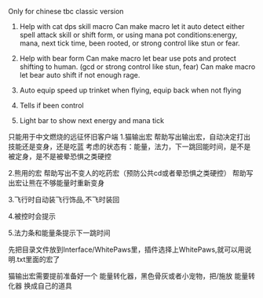 Only for chinese tbc classic version

1. Help with cat dps skill macro
Can make macro let it auto detect either spell attack skill or shift form, or using mana pot
conditions:energy, mana, next tick time, been rooted, or strong control like stun or fear.

2. Help with bear form
Can make macro let bear use pots and protect shifting to human. (gcd or strong control like stun, fear)
Can make macro let bear auto shift if not enough rage.

3. Auto equip speed up trinket when flying, equip back when not flying

4. Tells if been control

5. Light bar to show next energy and mana tick

只能用于中文燃烧的远征怀旧客户端
1.猫输出宏
帮助写出输出宏，自动决定打出技能还是变身，还是吃蓝
考虑的状态有：能量，法力，下一跳回能时间，是不是被定身，是不是被晕恐惧之类硬控

2.熊用的宏
帮助写出不变人的吃药宏（预防公共cd或者晕恐惧之类硬控）
帮助写出宏让熊在不够能量时重新变身

3.飞行时自动装飞行饰品,不飞时装回

4.被控时会提示

5.法力条和能量条提示下一跳时间

先把目录文件放到Interface/WhitePaws里，插件选择上WhitePaws,就可以用说明.txt里面的宏了

猫输出宏需要提前准备好一个 能量转化器，黑色骨灰或者小宠物，把/施放 能量转化器 换成自己的道具
